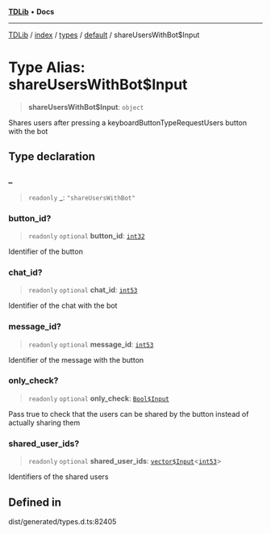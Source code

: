 [**TDLib**](../../../../../../README.md) • **Docs**

***

[TDLib](../../../../../../modules.md) / [index](../../../../../README.md) / [types](../../../README.md) / [default](../README.md) / shareUsersWithBot$Input

# Type Alias: shareUsersWithBot$Input

> **shareUsersWithBot$Input**: `object`

Shares users after pressing a keyboardButtonTypeRequestUsers button with the bot

## Type declaration

### \_

> `readonly` **\_**: `"shareUsersWithBot"`

### button\_id?

> `readonly` `optional` **button\_id**: [`int32`](int32-1.md)

Identifier of the button

### chat\_id?

> `readonly` `optional` **chat\_id**: [`int53`](int53-1.md)

Identifier of the chat with the bot

### message\_id?

> `readonly` `optional` **message\_id**: [`int53`](int53-1.md)

Identifier of the message with the button

### only\_check?

> `readonly` `optional` **only\_check**: [`Bool$Input`](Bool$Input.md)

Pass true to check that the users can be shared by the button instead of actually sharing them

### shared\_user\_ids?

> `readonly` `optional` **shared\_user\_ids**: [`vector$Input`](vector$Input.md)\<[`int53`](int53-1.md)\>

Identifiers of the shared users

## Defined in

dist/generated/types.d.ts:82405
